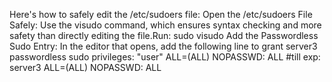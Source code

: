 Here's how to safely edit the /etc/sudoers file:
Open the /etc/sudoers File Safely: Use the visudo command, which ensures syntax checking and more safety than directly editing the file.Run:
sudo visudo
Add the Passwordless Sudo Entry: In the editor that opens, add the following line to grant server3 passwordless sudo privileges:
"user" ALL=(ALL) NOPASSWD: ALL     #till exp: server3 ALL=(ALL) NOPASSWD: ALL

